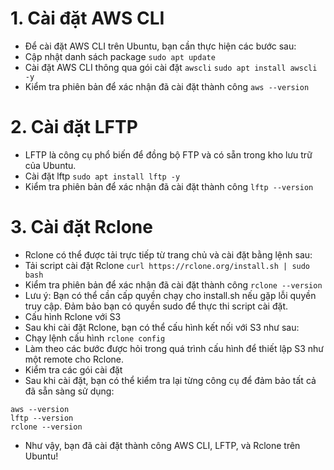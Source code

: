 # 1. Cài đặt AWS CLI
- Để cài đặt AWS CLI trên Ubuntu, bạn cần thực hiện các bước sau:
- Cập nhật danh sách package
``` sudo apt update ```
- Cài đặt AWS CLI thông qua gói cài đặt `awscli`
```sudo apt install awscli -y```
- Kiểm tra phiên bản để xác nhận đã cài đặt thành công
```aws --version```
# 2. Cài đặt LFTP
- LFTP là công cụ phổ biến để đồng bộ FTP và có sẵn trong kho lưu trữ của Ubuntu.
- Cài đặt lftp
```sudo apt install lftp -y```
- Kiểm tra phiên bản để xác nhận đã cài đặt thành công
```lftp --version```
# 3. Cài đặt Rclone
- Rclone có thể được tải trực tiếp từ trang chủ và cài đặt bằng lệnh sau:
- Tải script cài đặt Rclone
```curl https://rclone.org/install.sh | sudo bash```
- Kiểm tra phiên bản để xác nhận đã cài đặt thành công
```rclone --version```
- Lưu ý: Bạn có thể cần cấp quyền chạy cho install.sh nếu gặp lỗi quyền truy cập. Đảm bảo bạn có quyền sudo để thực thi script cài đặt.
- Cấu hình Rclone với S3
- Sau khi cài đặt Rclone, bạn có thể cấu hình kết nối với S3 như sau:
- Chạy lệnh cấu hình
```rclone config```
- Làm theo các bước được hỏi trong quá trình cấu hình để thiết lập S3 như một remote cho Rclone.
- Kiểm tra các gói cài đặt
- Sau khi cài đặt, bạn có thể kiểm tra lại từng công cụ để đảm bảo tất cả đã sẵn sàng sử dụng:
~~~
aws --version
lftp --version
rclone --version
~~~
- Như vậy, bạn đã cài đặt thành công AWS CLI, LFTP, và Rclone trên Ubuntu!
